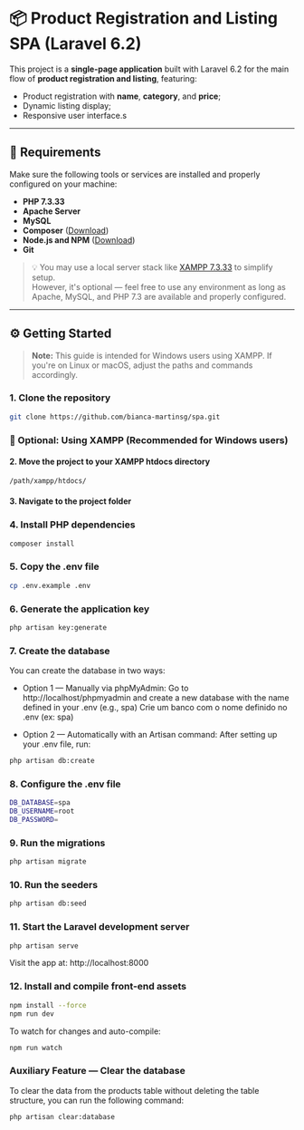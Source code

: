 # 📦 Product Registration and Listing SPA (Laravel 6.2)

This project is a **single-page application** built with Laravel 6.2 for the main flow of **product registration and listing**, featuring:

- Product registration with **name**, **category**, and **price**;
- Dynamic listing display;
- Responsive user interface.s

---

## 🔧 Requirements

Make sure the following tools or services are installed and properly configured on your machine:

- **PHP 7.3.33**
- **Apache Server**
- **MySQL**
- **Composer** ([Download](https://getcomposer.org/))
- **Node.js and NPM** ([Download](https://nodejs.org/))
- **Git**

> 💡 You may use a local server stack like [XAMPP 7.3.33](https://sourceforge.net/projects/xampp/files/XAMPP%20Windows/7.3.33/) to simplify setup.  
> However, it's optional — feel free to use any environment as long as Apache, MySQL, and PHP 7.3 are available and properly configured.

---

## ⚙️ Getting Started

> **Note:** This guide is intended for Windows users using XAMPP. If you're on Linux or macOS, adjust the paths and commands accordingly.

### 1. Clone the repository

```bash
git clone https://github.com/bianca-martinsg/spa.git
```

### 📁 Optional: Using XAMPP (Recommended for Windows users)
#### 2. Move the project to your XAMPP htdocs directory
```bash
/path/xampp/htdocs/
```

#### 3. Navigate to the project folder

### 4. Install PHP dependencies
```bash
composer install
```

### 5. Copy the .env file
```bash
cp .env.example .env
```

### 6. Generate the application key
```bash
php artisan key:generate
```

### 7. Create the database
You can create the database in two ways:

- Option 1 — Manually via phpMyAdmin:
    Go to http://localhost/phpmyadmin and create a new database with the name defined in your .env (e.g., spa)
    Crie um banco com o nome definido no .env (ex: spa)

- Option 2 — Automatically with an Artisan command:
After setting up your .env file, run:
```bash
php artisan db:create
```

### 8. Configure the .env file
```bash
DB_DATABASE=spa
DB_USERNAME=root
DB_PASSWORD=
```

### 9. Run the migrations
```bash
php artisan migrate
```

### 10. Run the seeders
```bash
php artisan db:seed
```

### 11. Start the Laravel development server
```bash
php artisan serve
```
Visit the app at: http://localhost:8000

### 12. Install and compile front-end assets
```bash
npm install --force
npm run dev
```
To watch for changes and auto-compile:
```bash
npm run watch
```

### Auxiliary Feature — Clear the database
To clear the data from the products table without deleting the table structure, you can run the following command:
```bash
php artisan clear:database
```
